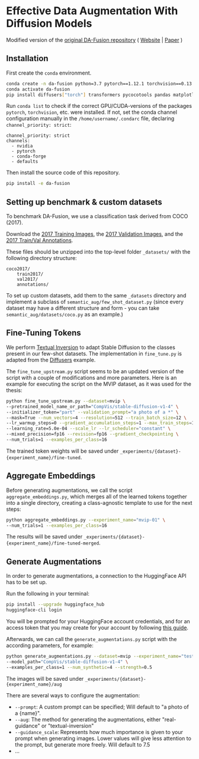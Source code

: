# Effective Data Augmentation With Diffusion Models

Modified version of the [original DA-Fusion repository](https://github.com/brandontrabucco/da-fusion) ( [Website](btrabuc.co/da-fusion) | [Paper](https://openreview.net/forum?id=ZWzUA9zeAg) )

## Installation

First create the `conda` environment.

```bash
conda create -n da-fusion python=3.7 pytorch==1.12.1 torchvision==0.13.1 cudatoolkit=11.6 -c nvidia -c pytorch -c conda-forge
conda activate da-fusion
pip install diffusers["torch"] transformers pycocotools pandas matplotlib seaborn scipy
```

Run `conda list` to check if the correct GPU/CUDA-versions of the packages `pytorch`, `torchvision`, etc. were installed. If not, set the conda channel configuration manually in the `/home/username/.condarc` file, declaring `channel_priority: strict`:

```
channel_priority: strict
channels:
  - nvidia
  - pytorch
  - conda-forge
  - defaults
```

Then install the source code of this repository.

```bash
pip install -e da-fusion
```

## Setting up benchmark & custom datasets

To benchmark DA-Fusion, we use a classification task derived from COCO (2017).

Download the [2017 Training Images](http://images.cocodataset.org/zips/train2017.zip), the [2017 Validation Images](http://images.cocodataset.org/zips/val2017.zip), and the [2017 Train/Val Annotations](http://images.cocodataset.org/annotations/annotations_trainval2017.zip).

These files should be unzipped into the top-level folder `_datasets/` with the following directory structure:

```
coco2017/
    train2017/
    val2017/
    annotations/
```

To set up custom datasets, add them to the same `_datasets` directory and implement a subclass of `semantic_aug/few_shot_dataset.py` (since every dataset may have a different structure and form - you can take `semantic_aug/datasets/coco.py` as an example.)

## Fine-Tuning Tokens

We perform [Textual Inversion](https://arxiv.org/abs/2208.01618) to adapt Stable Diffusion to the classes present in our few-shot datasets. The implementation in `fine_tune.py` is adapted from the [Diffusers](https://github.com/huggingface/diffusers/blob/main/examples/textual_inversion/textual_inversion.py) example.

The `fine_tune_upstream.py` script seems to be an updated version of the script with a couple of modifications and more parameters. Here is an example for executing the script on the MVIP dataset, as it was used for the thesis:

```bash
python fine_tune_upstream.py --dataset=mvip \
--pretrained_model_name_or_path="CompVis/stable-diffusion-v1-4" \
--initializer_token="part" --validation_prompt="a photo of a *" \
--mask=True --num_vectors=4 --resolution=512 --train_batch_size=12 \
--lr_warmup_steps=0 --gradient_accumulation_steps=1 --max_train_steps=1500 \
--learning_rate=5.0e-04 --scale_lr --lr_scheduler="constant" \
--mixed_precision=fp16 --revision=fp16 --gradient_checkpointing \
--num_trials=1 --examples_per_class=16
```

The trained token weights will be saved under `_experiments/{dataset}-{experiment_name}/fine-tuned`.

## Aggregate Embeddings

Before generating augmentations, we call the script `aggregate_embeddings.py`, which merges all of the learned tokens together into a single directory, creating a class-agnostic template to use for the next steps:

```bash
python aggregate_embeddings.py --experiment_name="mvip-01" \
--num_trials=1 --examples_per_class=16
```

The results will be saved under `_experiments/{dataset}-{experiment_name}/fine-tuned-merged`.

## Generate Augmentations

In order to generate augmentations, a connection to the HuggingFace API has to be set up.

Run the following in your terminal:

```bash
pip install --upgrade huggingface_hub
huggingface-cli login
```

You will be prompted for your HuggingFace account credentials, and for an access token that you may create for your account by following [this guide](https://huggingface.co/docs/huggingface_hub/quick-start#login).

Afterwards, we can call the `generate_augmentations.py` script with the according parameters, for example:

```bash
python generate_augmentations.py --dataset=mvip --experiment_name="test-01" \
--model_path="CompVis/stable-diffusion-v1-4" \
--examples_per_class=1 --num_synthetic=4 --strength=0.5
```

The images will be saved under `_experiments/{dataset}-{experiment_name}/aug`

There are several ways to configure the augmentation:

- `--prompt`: A custom prompt can be specified; Will default to "a photo of a {name}".
- `--aug`: The method for generating the augmentations, either "real-guidance" or "textual-inversion"
- `--guidance_scale`: Represents how much importance is given to your prompt when generating images. Lower values will give less attention to the prompt, but generate more freely. Will default to 7.5
- ...